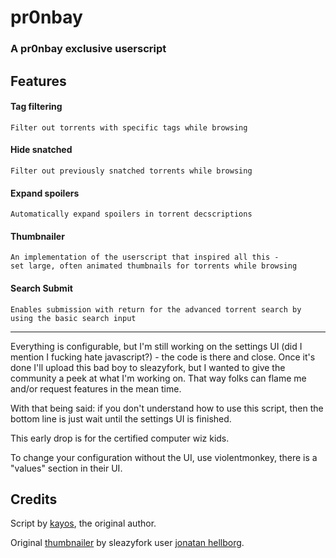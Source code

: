 
# **pr0nbay**
### A pr0nbay exclusive userscript

## Features

#### Tag filtering
    Filter out torrents with specific tags while browsing
#### Hide snatched 
    Filter out previously snatched torrents while browsing
#### Expand spoilers
    Automatically expand spoilers in torrent decscriptions
#### Thumbnailer
    An implementation of the userscript that inspired all this - 
    set large, often animated thumbnails for torrents while browsing
#### Search Submit
    Enables submission with return for the advanced torrent search by using the basic search input

---
Everything is configurable, but I'm still working on the settings UI (did I mention I fucking hate javascript?) - the code is there and close. Once it's done I'll upload this bad boy to sleazyfork, but I wanted to give the community a peek at what I'm working on. That way folks can flame me and/or request features in the mean time.

With that being said: if you don't understand how to use this script, then the bottom line is just wait until the settings UI is finished.

This early drop is for the certified computer wiz kids.

To change your configuration without the UI, use violentmonkey, there is a "values" section in their UI.

## Credits

Script by [kayos](https://pornbay.org/user.php?id=1223786), the original author.

Original [thumbnailer](https://sleazyfork.org/en/scripts/21024-pornhub-thumbnail) by sleazyfork user [jonatan hellborg](https://sleazyfork.org/en/users/51582-jonatan-hellborg).
